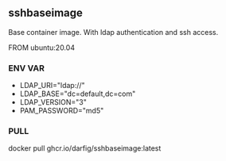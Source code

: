 ## sshbaseimage
Base container image. With ldap authentication and ssh access.

FROM ubuntu:20.04

### ENV VAR

- LDAP_URI="ldap://"
- LDAP_BASE="dc=default,dc=com"
- LDAP_VERSION="3"
- PAM_PASSWORD="md5"

### PULL

docker pull ghcr.io/darfig/sshbaseimage:latest

